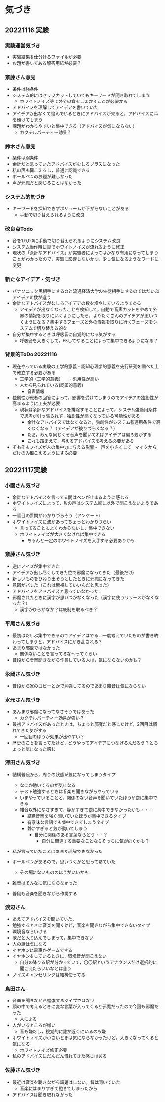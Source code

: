 # 気づき
## 20221116 実験
### 実験運営気づき
- 実験結果を仕分けるファイルが必要
- お題が書いてある解答用紙が必要？

### 斎藤さん意見
- 条件は強条件
- システム的にはセリフカットしていてもキーワードが聞き取れてしまう
  - ホワイトノイズ等で外界の音をごまかすことが必要かも
- アドバイスを理解してアイデアを書いていた
- アイデアが出なくて悩んでいるときにアドバイスが来ると，アドバイスに耳を傾けてしまう
- 課題がわかりやすいと集中できる（アドバイスが気にならない）
  - カクテルパーティー効果？
### 鈴木さん意見
- 条件は弱条件
- 余計だと思っていたアドバイスがむしろプラスになった
- 私の声も聞こえるし，普通に認識できる
- ボールペンのお題が難しかった
- 声が邪魔だと感じることはなかった
### システム的気づき
- キーワードを探知できずボリュームが下がらないことがある
  - 手動で切り替えられるように改良
### 改良点Todo
- 音を1.0,0.0に手動で切り替えられるようにシステム改良
- システム動作時に裏でホワイトノイズが流れるように修正
- 現状の「余計なアドバイス」が実験者によってはかなり有用になってしまうことがわかったので，実験に影響しないかつ，少し気になるようなワードに変更
### 新たなアイデア・気づき
- パナソニック民相手にするのと流通経済大学の生徒相手にするのではだいぶアイデアの数が違う
- 余計なアドバイスがむしろアイデアの数を増やしているようである
  - アイデアが出なくなったことを検知して，自動で音声カットをやめて外界の情報を取りにいくようにしたら，よりたくさんのアイデアが思いつくようになる？集中するフェーズと外の情報を取りに行くフェーズをシステムで切り替える的な
- 自分が集中するときは呼吸音に自覚的になる気がする
  - 呼吸音を大きくして，FBしてやることによって集中できるようになる？
### 背景的ToDo 20221116
- 現在やっている実験の工学的意義・認知心理学的意義を先行研究を調べた上で確立する必要がある
  - 工学的（工学的意義）
　  - 汎用性が高い
  - 人から見られている(認知的意義)
    - 音声情報
- 独創性が他者の回答によって，影響を受けてしまうのでアイデアの独創性が高まるように工夫が必要
  - 現状は余計なアドバイスを排除することによって，システム強適用条件で思考が引っ張られず，独創性が高くなっている可能性がある
    - 余計なアドバイスではなくなると，独創性がシステム強適用条件で高くなくなる？（アイデアが被りづらくなる？）
    - ただ，みんな同じくそ音声を聞いてればアイデアは偏る気がする
    - これも踏まえて，与えるアドバイスを考える必要がある
- そもそもノイズが人の集中力に与える影響
‐　声を小さくして，マイクからだけのみ聞こえるようにする必要

## 20221117実験
### 小園さん気づき
- 余計なアドバイスを言ってる間はペンが止まるように感じる
- ホワイトノイズによって，私の声はシステム越し以外で聞こえないようである
- 一番目の質問がわかりづらそう（アンケート）
- ホワイトノイズに波があってちょっとわかりづらい
  - 言ってることもよくわからないし，集中できない
  - ホワイトノイズが大きくなければ集中できる
    - ちゃんと一定のホワイトノイズを入手する必要ありかも
### 斎藤さん気づき
- 逆にノイズが集中できた
- アイデアが出し尽くしてきた位で邪魔になってきた（最後だけ）
- 新しいものをひねり出そうとしたときに邪魔になってきた
- 意図がバレた（これは無視していいんだと思った）
- アドバイスをアドバイスと思っていなかった．
- 邪魔されたときに漢字が思いつかなくなった（漢字に使うリソースがなくなった？）
  - 漢字かひらがなか？は統制を取るべき？
### 平尾さん気づき
- 最初はだいぶ集中できるのでアイデアはでる．一度考えていたものが書き終わってしまうと，アドバイスにかき乱される？
- あまり邪魔ではなかった
  - 関係ないことを言ってるな～ってくらい
- 普段から音楽聞きながら作業している人は，気にならないのかも？

### 永岡さん気づき
- 普段から家のロビーとかで勉強してるのであまり雑音は気にならない

### 水元さん気づき
- あんまり邪魔になってなさそうではあった
  - カクテルパーティー効果が強い？
- 最初アドバイスがあったときは，ちょっと邪魔だと感じたけど，2回目は慣れてきた気がする
  - 一回目のほうが効果が出やすい？
- 歴史のことを言ってたけど，どうやってアイデアにつなげるんだろう？とちょっと気になった感じ

### 澤田さん気づき
- 結構普段から，周りの状態が気になってしまうタイプ
  - なにか動いてるのが気になる
  - テスト勉強するときは音楽を聞きながらやっている
  - いまやっていることと，関係のない音声を聞いていたほうが逆に集中できる
  - 雑音以外になさすぎて，静かすぎて逆に集中できなかったかも・・・
    - 結構音楽を強く聞いていたほうが集中できるタイプ
    - 有意味な言語でも集中できてしまうタイプ
    - 静かすぎると気が動いてしまう
      - 自分に関係のある言葉ならどう・・？
        - 自分に関連する重要なことならそっちに気が向くかも？

- 私が言っていたことはあまり理解できなかった
- ボールペンがあるので，思いつくかと思って見ていた
  - その場にないもののほうがいいかも
- 雑音はそんなに気にならなかった
- 普段も音楽を聞きながら作業する

### 渡辺さん
- あえてアドバイスを聞いていた．
- 勉強するときに音楽を聞くけど，音楽を聞きながら集中できないタイプ
- 環境音ならいける
- 歌だと入り込んでしまって，集中できない
- 人の話は気になる
- イヤホンは電車かゲームでする
- イヤホンをしているときに，環境音が聞こえない
  - 自分の降りる駅が分かっていて，〇〇駅というアナウンスだけ選択的に聞こえたらいいなとは思う
- ノイズキャンセリングは結構使ってる

### 島田さん
- 音楽を聞きながら勉強するタイプではない
- 頭の中で考えるときに変な言葉が入ってくると邪魔だったので今回も邪魔だった
  - 人による
- 人がいるところが嫌い
  - 音も嫌だし，視覚的に誰か近くにいるのも嫌
- ホワイトノイズが小さいときは気にならなかったけど，大きくなってくると気になる
  - ホワイトノイズ修正必要
- 私のアドバイスにだんだん慣れてきた感じはある

### 佐藤さん気づき
- 最近は音楽を聴きながら課題はしない，昔は聞いていた
  - 音楽にはまりすぎて飽きてしまったから
- アドバイスは聞き取れなかった